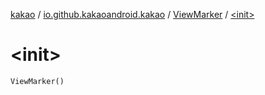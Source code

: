 [kakao](../../index.md) / [io.github.kakaoandroid.kakao](../index.md) / [ViewMarker](index.md) / [&lt;init&gt;](./-init-.md)

# &lt;init&gt;

`ViewMarker()`